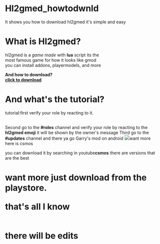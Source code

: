 # Hl2gmed_howtodwnld
It shows you how to download hl2gmed it's simple and easy
<h1>What is Hl2gmed?</h1>
<p>hl2gmed is a <em>game made</em> with <strong>lua</strong> script its the<br> most famous game for how it looks like gmod<br> you can install addons, playermodels, and more</p>
<strong><a
<h1>And how to download?</h1><a href="https://discord.gg/EscPqybqmG"><br>click to download</a></strong>
<h1>And what's the tutorial?</h1>
<p>tutorial:first verify your role by reacting to it.<br></p><br>Second go to the <strong>#roles</strong> channel and verify your role by reacting to the <strong>hl2gmed emoji</strong> it will be shown by the owner's message
Third go to the <strong>#updates</strong> channel and there ya go Garry's mod on android
<img src="https://encrypted-tbn0.gstatic.com/images?q=tbn:ANd9GcQ1_34rHnU_mIJ9xBDDjzNPx4sovijPGOiLlQ&usqp=CAU"

<h1>want more here is csmos</h1>
<p>you can download it by searching in youtube<strong>csmos</strong> there are versions that are the best

<h1>want more just download from the playstore.

<p>that's all I know</p><br>there will be edits
